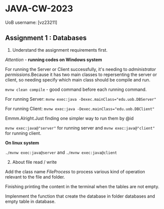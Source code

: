 # JAVA-CW-2023
UoB username: [vz23211]

## Assignment 1 : Databases
1. Understand the assignment requirements first.

*Attention* - **running codes on Windows system**

For running the Server or Client successfully, it's needing to *administrator permissions*.Because it has two main classes to repersenting the server or client, so needing specify which main class should be compile and run.

`mvnw clean compile` - good command before each running command.

For running Server: `mvnw exec:java -Dexec.mainClass="edu.uob.DBServer"`

For running Client: `mvnw exec:java -Dexec.mainClass="edu.uob.DBClient"`

Emmm.Alright.Just finding one simpler way to run them by @id

`mvnw exec:java@"server"` for running server and `mvnw exec:java@"client"` for running client.

**On linux system**

`./mvnw exec:java@server` and `./mvnw exec:java@client`

2. About file read / write

Add the class name *FileProcess* to process various kind of operation relevant to the file and folder.

Finishing printing the content in the terminal when the tables are not empty.

Implenment the function that create the database in folder databases and empty table in database.



